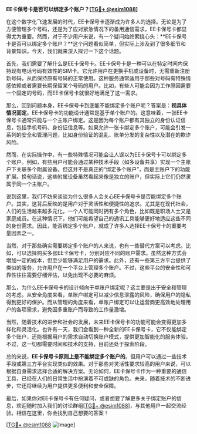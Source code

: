 **EE卡保号卡是否可以绑定多个账户？[[TG💪+ @esim1088](https://t.me/s/esim1088)]**

在这个数字化飞速发展的时代，EE卡保号卡逐渐成为许多人的选择。无论是为了方便管理多个号码，还是为了应对紧急情况下的备用通信需求，EE卡保号卡都显得尤为重要。然而，对于不少用户来说，有一个疑问始终萦绕心头：**EE卡保号卡是否可以绑定多个账户？**这个问题看似简单，但实际上涉及到了很多细节和背景知识。今天，我们就来深入探讨一下这个话题。

首先，我们需要了解什么是EE卡保号卡。EE卡保号卡是一种可以在特定时间内保持现有电话号码有效性的SIM卡。它允许用户在更换手机或设备时，无需重新注册新号码，从而保持原有号码的正常使用。这种服务通常适用于那些对号码有特殊情感依赖或者需要长期保留某个号码的用户。比如，有些人可能会因为工作原因需要一个固定的号码，而EE卡保号卡就很好地满足了这一需求。

那么，回到问题本身，EE卡保号卡到底能不能绑定多个账户呢？答案是：**视具体情况而定**。EE卡保号卡的功能设计通常是基于单个账户的。这意味着，一张EE卡保号卡通常只能与一个主账户绑定。这是因为每个账户都有其独立的身份认证信息，包括手机号码、身份证信息等。如果允许一张卡绑定多个账户，可能会引发一系列的安全和管理问题，比如身份验证的混乱、账单分发的复杂性以及潜在的欺诈风险。

然而，在实际操作中，有一些特殊情况可能会让人误以为EE卡保号卡可以绑定多个账户。例如，有些用户可能会通过某种技术手段（如多设备共享）实现一个主账户下关联多个附属设备。但这并不是真正的“绑定多个账户”，而是主账户下的功能扩展。换句话说，这些附属设备虽然看起来像是独立的账户，但实际上它们仍然隶属于同一个主账户。

说到这里，我们不妨来谈谈为什么很多人会关心EE卡保号卡是否能绑定多个账户。其实，这背后反映的是用户对于灵活性和便捷性的追求。尤其是在现代社会，人们的生活越来越多元化，一个人可能同时拥有多个角色，比如既是职场人士又是家庭成员。在这种情况下，他们可能希望自己的通讯工具能够更好地适应这些不同的身份需求。因此，能否绑定多个账户，就成了许多人选择EE卡保号卡的重要考量因素之一。

当然，对于那些确实需要绑定多个账户的人来说，也有一些替代方案可以考虑。比如，可以选择购买多张EE卡保号卡，分别对应不同的账户需求。虽然这种方式会增加一定的成本，但至少能够满足用户的需求。此外，还有一些第三方平台提供了类似的服务，允许用户在一个平台上管理多个账户。不过，这些平台的安全性和可靠性往往需要仔细评估，以免出现不必要的麻烦。

那么，为什么EE卡保号卡的设计倾向于单账户绑定呢？这主要是出于安全和管理的考虑。从安全角度来看，单账户绑定可以减少信息泄露的风险，确保用户的隐私得到更好的保护。而从管理的角度来看，单账户绑定可以让运营商更高效地处理用户的各项需求，避免因多重账户而导致的工作量激增。

当然，随着技术的进步和社会的发展，未来EE卡保号卡的功能可能会变得更加多样化和灵活化。也许有一天，我们会看到一种全新的EE卡保号卡，它不仅能绑定多个账户，还能根据用户的需求自动切换账户模式，提供更加智能化的服务体验。不过，这一切都需要时间和技术的支持，目前还处于探索阶段。

总的来说，**EE卡保号卡原则上是不能绑定多个账户的**。但用户可以通过一些技术手段或第三方平台实现类似的效果。对于那些对灵活性要求较高的用户来说，可以根据自身需求选择合适的解决方案。无论如何，EE卡保号卡作为一种重要的通信工具，已经在人们的日常生活中扮演着不可或缺的角色。未来，随着技术的不断进步，它还将继续为用户提供更多便利和安全保障。

最后，如果你对EE卡保号卡有任何疑问，或者想要了解更多关于绑定账户的信息，欢迎随时加入我们的讨论群组[[TG💪+ @esim1088](https://t.me/s/esim1088)]，与其他用户一起交流经验。相信在这里，你会找到自己想要的答案！

[[TG💪+ @esim1088](https://t.me/s/esim1088) ![Image](https://i.postimg.cc/4NQfJmqS/Snipaste-2025-05-13-00-14-12.png)]